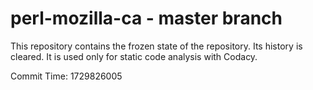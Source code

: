 # perl-mozilla-ca - master branch

This repository contains the frozen state of the repository.
Its history is cleared. It is used only for static code
analysis with Codacy.

Commit Time: 1729826005